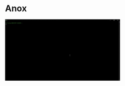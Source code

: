 # Anox
<img src="https://github.com/Trabbit0ne/Anox/blob/main/medias/preview.gif" style="width: 75%;">
